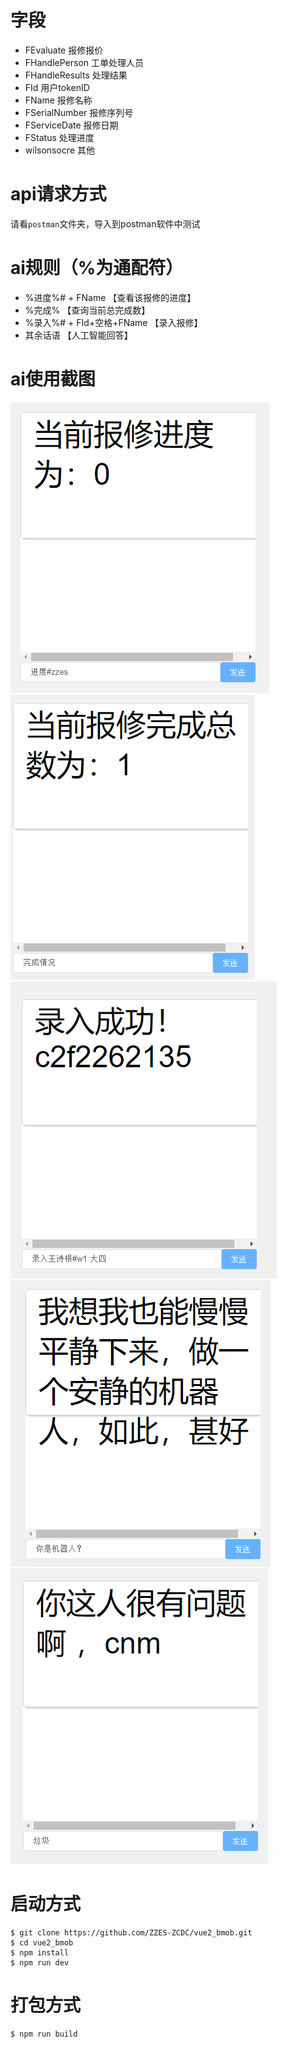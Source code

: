# 字段

 - FEvaluate	报修报价
 - FHandlePerson	工单处理人员
 - FHandleResults	处理结果
 - FId	用户tokenID
 - FName	报修名称
 - FSerialNumber	报修序列号
 - FServiceDate	报修日期
 - FStatus	处理进度
 - wilsonsocre	其他

# api请求方式
请看`postman`文件夹，导入到postman软件中测试

# ai规则（%为通配符）

 - %进度%# + FName           【查看该报修的进度】
 - %完成%                    【查询当前总完成数】
 - %录入%# + FId+空格+FName   【录入报修】
 - 其余话语                   【人工智能回答】

# ai使用截图
![Image text](https://raw.githubusercontent.com/ZZES-ZCDC/vue2_bmob/master/screenshots/1.png)
![Image text](https://raw.githubusercontent.com/ZZES-ZCDC/vue2_bmob/master/screenshots/2.png)
![Image text](https://raw.githubusercontent.com/ZZES-ZCDC/vue2_bmob/master/screenshots/3.png)
![Image text](https://raw.githubusercontent.com/ZZES-ZCDC/vue2_bmob/master/screenshots/4.png)
![Image text](https://raw.githubusercontent.com/ZZES-ZCDC/vue2_bmob/master/screenshots/5.png)
# 启动方式
```
$ git clone https://github.com/ZZES-ZCDC/vue2_bmob.git
$ cd vue2_bmob
$ npm install
$ npm run dev
```

# 打包方式
```
$ npm run build
```